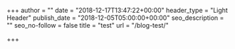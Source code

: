 +++
author = ""
date = "2018-12-17T13:47:22+00:00"
header_type = "Light Header"
publish_date = "2018-12-05T05:00:00+00:00"
seo_description = ""
seo_no-follow = false
title = "test"
url = "/blog-test/"

+++
